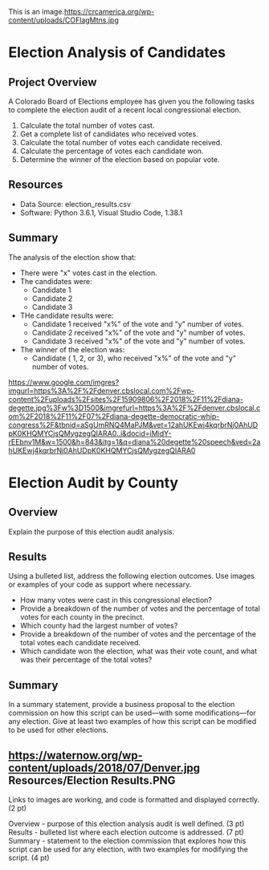 This is an image.https://crcamerica.org/wp-content/uploads/COFlagMtns.jpg
# Election Analysis of Candidates

## Project Overview 
A Colorado Board of Elections employee has given you the following tasks to complete the election audit of a recent local congressional election. 

1.	Calculate the total number of votes cast.
2.	Get a complete list of candidates who received votes.
3.	Calculate the total number of votes each candidate received.
4.	Calculate the percentage of votes each candidate won.
5.	Determine the winner of the election based on popular vote.

## Resources
-	Data Source: election_results.csv
-	Software: Python 3.6.1, Visual Studio Code, 1.38.1

## Summary 
The analysis of the election show that:
-	There were "x" votes cast in the election.
-	The candidates were:
    -	Candidate 1
    -	Candidate 2
    -	Candidate 3
-	THe candidate results were:
    -	Candidate 1 received "x%" of the vote and "y" number of votes.
    -	Candidate 2 received "x%" of the vote and "y" number of votes.
    -	Candidate 3 received "x%" of the vote and "y" number of votes.
-	The winner of the election was:
    -	Candidate ( 1, 2, or 3), who received "x%" of the vote and "y" number of votes.

https://www.google.com/imgres?imgurl=https%3A%2F%2Fdenver.cbslocal.com%2Fwp-content%2Fuploads%2Fsites%2F15909806%2F2018%2F11%2Fdiana-degette.jpg%3Fw%3D1500&imgrefurl=https%3A%2F%2Fdenver.cbslocal.com%2F2018%2F11%2F07%2Fdiana-degette-democratic-whip-congress%2F&tbnid=aSgUmRNQ4MaPJM&vet=12ahUKEwj4kqrbrNj0AhUDpK0KHQMYCjsQMygzegQIARA0..i&docid=iMidY-rEEbnv1M&w=1500&h=843&itg=1&q=diana%20degette%20speech&ved=2ahUKEwj4kqrbrNj0AhUDpK0KHQMYCjsQMygzegQIARA0

# Election Audit by County

## Overview 
Explain the purpose of this election audit analysis.

## Results
Using a bulleted list, address the following election outcomes. Use images or examples of your code as support where necessary.

- How many votes were cast in this congressional election?
- Provide a breakdown of the number of votes and the percentage of total votes for each county in the precinct.
- Which county had the largest number of votes?
- Provide a breakdown of the number of votes and the percentage of the total votes each candidate received.
- Which candidate won the election, what was their vote count, and what was their percentage of the total votes?

## Summary
In a summary statement, provide a business proposal to the election commission on how this script can be used—with some modifications—for any election. Give at least two examples of how this script can be modified to be used for other elections.

https://waternow.org/wp-content/uploads/2018/07/Denver.jpg
Resources/Election Results.PNG
-----------------------------------------------------------------

Links to images are working, and code is formatted and displayed correctly. (2 pt)

Overview -  purpose of this election analysis audit is well defined. (3 pt)
Results -  bulleted list where each election outcome is addressed. (7 pt)
Summary - statement to the election commission that explores how this script can be used for any election, with two examples for modifying the script. (4 pt)

